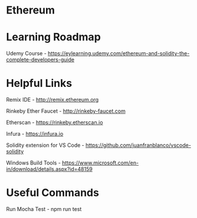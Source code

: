 # Ethereum

# Learning Roadmap

Udemy Course - https://eylearning.udemy.com/ethereum-and-solidity-the-complete-developers-guide


# Helpful Links

Remix IDE - http://remix.ethereum.org

Rinkeby Ether Faucet - http://rinkeby-faucet.com

Etherscan - https://rinkeby.etherscan.io

Infura - https://infura.io

Solidity extension for VS Code - https://github.com/juanfranblanco/vscode-solidity

Windows Build Tools - https://www.microsoft.com/en-in/download/details.aspx?id=48159

# Useful Commands

Run Mocha Test - npm run test
